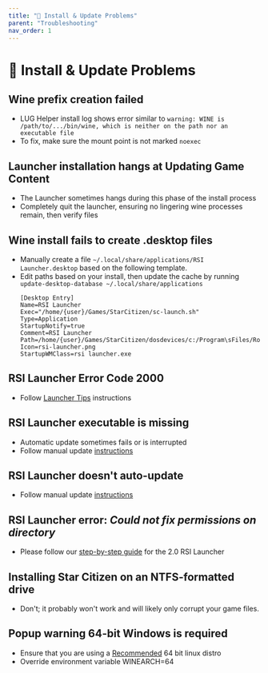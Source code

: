 ```yaml
---
title: "💾 Install & Update Problems"
parent: "Troubleshooting"
nav_order: 1
---
```


# 💾 Install & Update Problems

## Wine prefix creation failed
- LUG Helper install log shows error similar to `warning: WINE is /path/to/.../bin/wine, which is neither on the path nor an executable file`
- To fix, make sure the mount point is not marked `noexec`


## Launcher installation hangs at Updating Game Content
- The Launcher sometimes hangs during this phase of the install process
- Completely quit the launcher, ensuring no lingering wine processes remain, then verify files


## Wine install fails to create .desktop files
- Manually create a file `~/.local/share/applications/RSI Launcher.desktop` based on the following template.
- Edit paths based on your install, then update the cache by running `update-desktop-database ~/.local/share/applications`
  ```
  [Desktop Entry]
  Name=RSI Launcher
  Exec="/home/{user}/Games/StarCitizen/sc-launch.sh"
  Type=Application
  StartupNotify=true
  Comment=RSI Launcher
  Path=/home/{user}/Games/StarCitizen/dosdevices/c:/Program\sFiles/Roberts\sSpace\sIndustries/RSI\sLauncher
  Icon=rsi-launcher.png
  StartupWMClass=rsi launcher.exe
  ```

## RSI Launcher Error Code 2000
- Follow [Launcher Tips](/Tips-and-Tricks#rsi-launcher-20) instructions


## RSI Launcher executable is missing
- Automatic update sometimes fails or is interrupted
- Follow manual update [instructions](/Tips-and-Tricks#rsi-launcher-manual-update)

## RSI Launcher doesn't auto-update
- Follow manual update [instructions](/Tips-and-Tricks#rsi-launcher-manual-update)

## RSI Launcher error: *Could not fix permissions on directory*
- Please follow our [step-by-step guide](/Tips-and-Tricks#rsi-launcher-20) for the 2.0 RSI Launcher

## Installing Star Citizen on an NTFS-formatted drive
- Don't; it probably won't work and will likely only corrupt your game files.

## Popup warning 64-bit Windows is required
- Ensure that you are using a [Recommended](/Tips-and-Tricks#recommended-distros) 64 bit linux distro
- Override environment variable WINEARCH=64
